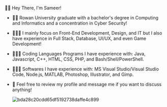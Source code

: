 
👋🏽 Hey There, I'm Sameer!

* ✍🏽 Rowan University graduate with a bachelor's degree in Computing and Informatics and a concentration in Cyber Security!

* 🧑🏽‍🔧 I mainly focus on Front-End Development, Design, and IT but I also have experience in Full Stack, Database, UI/UX, and even Game Development!

* 👨🏽‍💻 Coding Languages Programs I have experience with: Java, Javascript, C++, HTML, CSS, PHP, and Bash/Shell/PowerShell.

* 👨🏽‍🏫 Softwares I have experience with: MS Visual Studio/Visual Studio Code, Node.js, MATLAB, Photoshop, Illustrator, and Gimp.

* 💬 Feel free to review my profile and message me if you want to discuss anything!



   ![bda28c20cdd65df5192738daffe4c899](https://user-images.githubusercontent.com/51979703/141211788-8c24d7b5-3a3a-4dc4-b48e-b17e1fed5459.gif)

